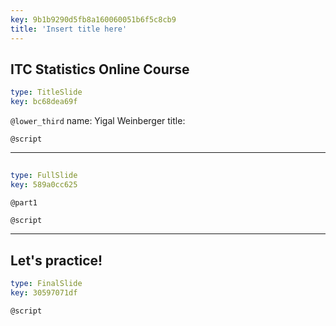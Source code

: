 ```yaml
---
key: 9b1b9290d5fb8a160060051b6f5c8cb9
title: 'Insert title here'
---
```


## ITC Statistics Online Course

```yaml
type: TitleSlide
key: bc68dea69f
```

`@lower_third`
name: Yigal Weinberger
title:      

`@script`


---

##     

```yaml
type: FullSlide
key: 589a0cc625
```

`@part1`


`@script`


---

## Let's practice!

```yaml
type: FinalSlide
key: 30597071df
```

`@script`
